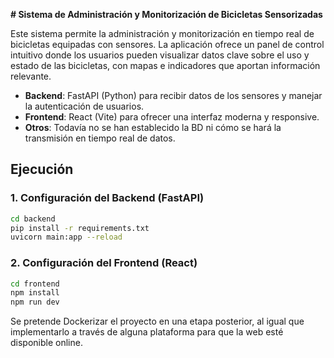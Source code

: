 **# Sistema de Administración y Monitorización de Bicicletas Sensorizadas**

Este sistema permite la administración y monitorización en tiempo real de bicicletas equipadas con sensores. La aplicación ofrece un panel de control intuitivo donde los usuarios pueden visualizar datos clave sobre el uso y estado de las bicicletas, con mapas e indicadores que aportan información relevante.

- **Backend**: FastAPI (Python) para recibir datos de los sensores y manejar la autenticación de usuarios.
- **Frontend**: React (Vite) para ofrecer una interfaz moderna y responsive.
- **Otros**: Todavía no se han establecido la BD ni cómo se hará la transmisión en tiempo real de datos.

## Ejecución
### 1. Configuración del Backend (FastAPI)
```sh
cd backend
pip install -r requirements.txt
uvicorn main:app --reload
```

### 2. Configuración del Frontend (React)
```sh
cd frontend
npm install
npm run dev
```

Se pretende Dockerizar el proyecto en una etapa posterior, al igual que implementarlo a través de alguna plataforma para que la web esté disponible online.
